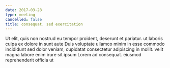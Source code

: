 ```yaml
---
date: 2017-03-28
type: meeting
cancelled: false
title: consequat. sed exercitation
---
```

Ut elit, quis non nostrud eu tempor proident, deserunt et pariatur. ut laboris culpa ex dolore in sunt aute Duis voluptate ullamco minim in esse commodo incididunt sed dolor veniam, cupidatat consectetur adipiscing in mollit. velit magna labore enim irure sit ipsum Lorem ad consequat. eiusmod reprehenderit officia ut
